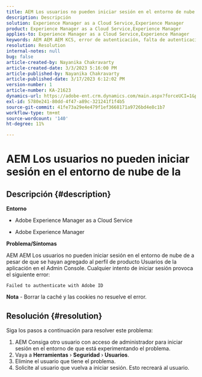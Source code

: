 ```yaml
---
title: AEM Los usuarios no pueden iniciar sesión en el entorno de nube de la
description: Descripción
solution: Experience Manager as a Cloud Service,Experience Manager
product: Experience Manager as a Cloud Service,Experience Manager
applies-to: Experience Manager as a Cloud Service,Experience Manager
keywords: AEM AEM AEM KCS, error de autenticación, falta de autenticación, AEMaaCS, no se puede iniciar sesión en la nube de la, usuarios de la aplicación, Admin Console de la aplicación
resolution: Resolution
internal-notes: null
bug: false
article-created-by: Nayanika Chakravarty
article-created-date: 3/3/2023 5:16:00 PM
article-published-by: Nayanika Chakravarty
article-published-date: 3/17/2023 6:12:02 PM
version-number: 1
article-number: KA-21623
dynamics-url: https://adobe-ent.crm.dynamics.com/main.aspx?forceUCI=1&pagetype=entityrecord&etn=knowledgearticle&id=4ff4b70d-e7b9-ed11-83fe-6045bd0067ea
exl-id: 5780e241-80dd-4f47-a89c-321241f1f4b5
source-git-commit: 41fe73a29e4e479f1ef3668171a9726bd4e8c1b7
workflow-type: tm+mt
source-wordcount: '140'
ht-degree: 11%

---
```


# AEM Los usuarios no pueden iniciar sesión en el entorno de nube de la

## Descripción {#description}


<b>Entorno</b>

- Adobe Experience Manager as a Cloud Service

- Adobe Experience Manager

<b>Problema/Síntomas</b>

AEM AEM Los usuarios no pueden iniciar sesión en el entorno de nube de a pesar de que se hayan agregado al perfil de producto Usuarios de la aplicación en el Admin Console. Cualquier intento de iniciar sesión provoca el siguiente error:


```
Failed to authenticate with Adobe ID
```


<b>Nota</b> - Borrar la caché y las cookies no resuelve el error.


## Resolución {#resolution}


Siga los pasos a continuación para resolver este problema:

1. AEM Consiga otro usuario con acceso de administrador para iniciar sesión en el entorno de que está experimentando el problema.
2. Vaya a <b>Herramientas</b> › <b>Seguridad</b> › <b>Usuarios</b>.
3. Elimine el usuario que tiene el problema.
4. Solicite al usuario que vuelva a iniciar sesión. Esto recreará al usuario.
